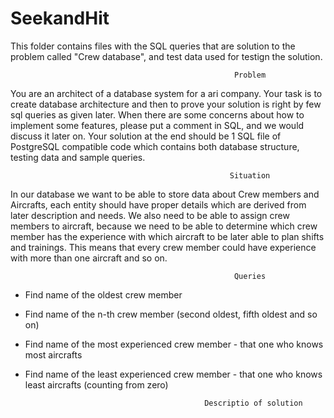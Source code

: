 # SeekandHit
This folder contains files with the SQL queries that are solution to the problem called "Crew database", and test data used for testign the solution.

                                                      Problem

  You are an architect of a database system for a ari company. Your task is to create database architecture and then to prove your solution is right by few sql queries as given later.
  When there are some concerns about how to implement some features, please put a comment in SQL, and we would discuss it later on. 
  Your solution at the end should be 1 SQL file of PostgreSQL compatible code which contains both database structure, testing data and sample queries.

                                                     Situation

In our database we want to be able to store data about Crew members and Aircrafts, each entity should have proper details which are derived from later description and needs. We also need to be able to assign crew members to aircraft, because we need to be able to determine which crew member has the experience with which aircraft to be later able to plan shifts and trainings. This means that every crew member could have experience with more than one aircraft and so on.

                                                      Queries

- Find name of the oldest crew member
- Find name of the n-th crew member (second oldest, fifth oldest and so on)
- Find name of the most experienced crew member - that one who knows most aircrafts
- Find name of the least experienced crew member - that one who knows least aircrafts (counting from zero)

                                              Descriptio of solution
